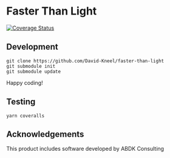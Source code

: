 # Faster Than Light
[![Coverage Status](https://coveralls.io/repos/github/David-Kneel/faster-than-light/badge.svg?branch=master)](https://coveralls.io/github/David-Kneel/faster-than-light?branch=master)

## Development

```terminal
git clone https://github.com/David-Kneel/faster-than-light
git submodule init
git submodule update
```

Happy coding!

## Testing

```terminal
yarn coveralls
```

## Acknowledgements
This product includes software developed by ABDK Consulting